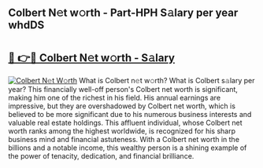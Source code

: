 ## Colbert N𝚎t w𝚘rth - Part-HPH S𝚊lary per year whdDS

# <h2><a href="http://gc0k8xz.nevu.top/?p=Colbert">🔗 👉🔴 Colbert N𝚎t w𝚘rth - S𝚊lary</a></h2>

[![Colbert N𝚎t W𝚘rth](https://i.imgur.com/Oavwk0R.jpeg)](http://gc0k8xz.nevu.top/?p=Colbert)
What is Colbert n𝚎t w𝚘rth? What is Colbert s𝚊lary per year?
This financially well-off person's Colbert net worth is significant, making him one of the richest in his field. His annual earnings are impressive, but they are overshadowed by Colbert net worth, which is believed to be more significant due to his numerous business interests and valuable real estate holdings. This affluent individual, whose Colbert net worth ranks among the highest worldwide, is recognized for his sharp business mind and financial astuteness. With a Colbert net worth in the billions and a notable income, this wealthy person is a shining example of the power of tenacity, dedication, and financial brilliance.
